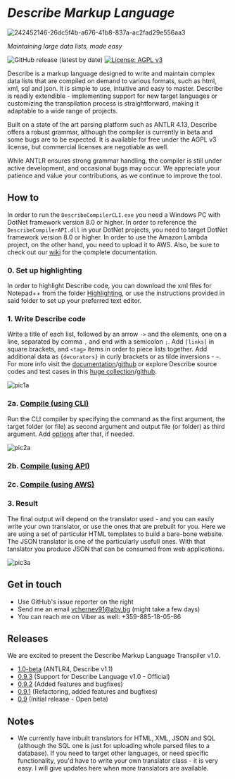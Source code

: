 # *Describe Markup Language*  
![242452146-26dc5f4b-a676-41b8-837a-ac2fad29e556aa3](https://github.com/viktorchernev/DescribeCompiler/assets/72315339/b043a521-cdfc-494b-9267-f7a5d5d2dd06)

_Maintaining large data lists, made easy_  
  
  
![GitHub release (latest by date)](https://img.shields.io/github/v/release/viktorchernev/DescribeCompiler?color=green&logo=github)
[![License: AGPL v3](https://img.shields.io/badge/License-AGPL_v3-blue.svg)](https://www.gnu.org/licenses/agpl-3.0)

Describe is a markup language designed to write and maintain complex data lists that are compiled on demand to various formats, such as html, xml, sql and json. It is simple to use, intuitive and easy to master. Describe is readily extendible - implementing support for new target languages or customizing the transpilation process is straightforward, making it adaptable to a wide range of projects.

Built on a state of the art parsing platform such as ANTLR 4.13, Describe offers a robust grammar, although the compiler is currently in beta and some bugs are to be expected. It is available for free under the AGPL v3 license, but commercial licenses are negotiable as well.

While ANTLR ensures strong grammar handling, the compiler is still under active development, and occasional bugs may occur. We appreciate your patience and value your contributions, as we continue to improve the tool.


## How to
In order to run the `DescribeCompilerCLI.exe` you need a Windows PC with DotNet framework version 8.0 or higher. In order to reference the `DescribeCompilerAPI.dll` in your DotNet projects, you need to target DotNet framework version 8.0 or higher. In order to use the Amazon Lambda project, on the other hand, you need to upload it to AWS. Also, be sure to check out our [wiki](https://github.com/viktorchernev/DescribeCompiler/wiki) for the complete documentation.  
  
### 0. Set up highlighting
In order to highlight Describe code, you can download the xml files for Notepad++ from the folder [Highlighting](https://github.com/viktorchernev/DescribeCompiler/tree/master/!highlighting), or use the instructions provided in said folder to set up your preferred text editor.
  
### 1. Write Describe code  
Write a title of each list, followed by an arrow `->` and the elements, one on a line, separated by comma `,` and end with a semicolon `;`. Add `[links]` in square brackets, and `<tag>` items in order to piece lists together. Add additional data as `{decorators}` in curly brackets or as tilde inversions - `~`. For more info visit the [documentation](https://documentation.listiary.com/)/[github](https://github.com/viktorchernev/DescribeCompiler/wiki/Grammar-How-To) or explore Describe source codes and test cases in this [huge collection](https://library.listiary.com/)/[github](https://github.com/viktorchernev/DataLists/tree/master/Lists). 
  
![pic1a](https://github.com/viktorchernev/DescribeCompiler/assets/72315339/d5a71183-33ff-4e21-b6a1-db3ed7ac5967)


### 2a. [Compile (using CLI)](https://github.com/viktorchernev/DescribeCompiler/wiki/CliCompiler-how-to)  
Run the CLI compiler by specifying the command as the first argument, the target folder (or file) as second argument and output file (or folder) as third argument. Add [options](https://github.com/viktorchernev/DescribeCompiler/wiki/CliCompiler-how-to) after that, if needed.  

![pic2a](https://github.com/viktorchernev/DescribeCompiler/assets/72315339/d8f6ac78-2cbc-4056-b560-16273474fa4d)

### 2b. [Compile (using API)](https://github.com/viktorchernev/DescribeCompiler/wiki/ApiCompiler-how-to)
### 2c. [Compile (using AWS)](https://github.com/viktorchernev/DescribeCompiler/wiki/AwsCompiler-how-to)


### 3. Result  
The final output will depend on the translator used - and you can easily write your own translator, or use the ones that are prebuilt for you. Here we are using a set of particular HTML templates to build a bare-bone website. The JSON translator is one of the particularly usefull ones. With that tanslator you produce JSON that can be consumed from web applications.
  
![pic3a](https://github.com/viktorchernev/DescribeCompiler/assets/72315339/36ae6997-82df-467e-b490-b7b9d63a860c)

## Get in touch  
- Use GitHub's issue reporter on the right
- Send me an email vchernev91@abv.bg (might take a few days)
- You can reach me on Viber as well: +359-885-18-05-86

## Releases
We are excited to present the Describe Markup Language Transpiler v1.0.

* [1.0-beta](https://github.com/viktorchernev/DescribeCompiler/releases/tag/1.0-beta) (ANTLR4, Describe v1.1)
* [0.9.3](https://github.com/viktorchernev/DescribeCompiler/releases/tag/0.9.3) (Support for Describe Language v1.0 - Official)  
* [0.9.2](https://github.com/viktorchernev/DescribeCompiler/releases/tag/0.9.2) (Added features and bugfixes)
* [0.9.1](https://github.com/viktorchernev/DescribeCompiler/releases/tag/0.9.1) (Refactoring, added features and bugfixes)
* [0.9](https://github.com/viktorchernev/DescribeCompiler/releases/tag/0.9) (Initial release - Open beta)

## Notes
* We currently have inbuilt translators for HTML, XML, JSON and SQL (although the SQL one is just for uploading whole parsed files to a database). If you need to target other languages, or need specific functionality, you'd have to write your own translator class - it is very easy. I will give updates here when more translators are available.
